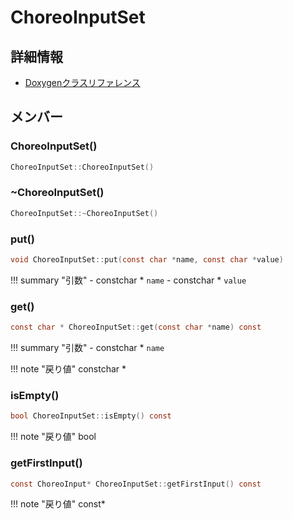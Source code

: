 # ChoreoInputSet



## 詳細情報

- [Doxygenクラスリファレンス](https://lang-ship.com/reference/Arduino/1.8.9/class_choreo_input_set.html)

## メンバー

### ChoreoInputSet()



```c
ChoreoInputSet::ChoreoInputSet()
```



### ~ChoreoInputSet()



```c
ChoreoInputSet::~ChoreoInputSet()
```



### put()



```c
void ChoreoInputSet::put(const char *name, const char *value)
```

!!! summary "引数"
	- constchar * `name` 
	- constchar * `value` 



### get()



```c
const char * ChoreoInputSet::get(const char *name) const
```

!!! summary "引数"
	- constchar * `name` 

!!! note "戻り値"
	constchar *



### isEmpty()



```c
bool ChoreoInputSet::isEmpty() const
```

!!! note "戻り値"
	bool



### getFirstInput()



```c
const ChoreoInput* ChoreoInputSet::getFirstInput() const
```

!!! note "戻り値"
	const*



